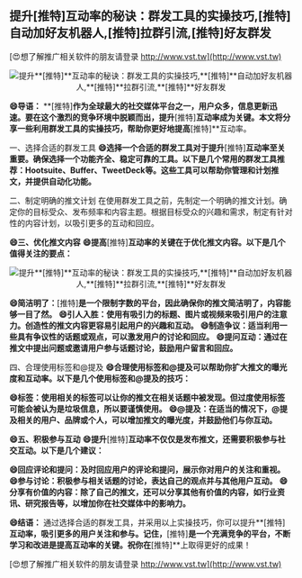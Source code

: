 ## **提升**[推特]**互动率的秘诀：群发工具的实操技巧,**[推特]**自动加好友机器人,**[推特]**拉群引流,**[推特]**好友群发**

[😍想了解推广相关软件的朋友请登录 http://www.vst.tw](http://www.vst.tw)

 <center><img src="https://vst.tw/MP4/tuiguang/png/8.png" alt="提升**[推特]**互动率的秘诀：群发工具的实操技巧,**[推特]**自动加好友机器人,**[推特]**拉群引流,**[推特]**好友群发"></center>

**😄导语：**
**[推特]**作为全球最大的社交媒体平台之一，用户众多，信息更新迅速。要在这个激烈的竞争环境中脱颖而出，提升**[推特]**互动率成为关键。本文将分享一些利用群发工具的实操技巧，帮助你更好地提高**[推特]**互动率。

一、选择合适的群发工具
**😄选择一个合适的群发工具对于提升**[推特]**互动率至关重要。确保选择一个功能齐全、稳定可靠的工具。以下是几个常用的群发工具推荐：Hootsuite、Buffer、TweetDeck等。这些工具可以帮助你管理和计划推文，并提供自动化功能。**

二、制定明确的推文计划
在使用群发工具之前，先制定一个明确的推文计划。确定你的目标受众、发布频率和内容主题。根据目标受众的兴趣和需求，制定有针对性的内容计划，以吸引更多的互动和回应。

**😄三、优化推文内容**
**😄提高**[推特]**互动率的关键在于优化推文内容。以下是几个值得关注的要点：**

 <center><img src="https://vst.tw/MP4/tuiguang/png/5.png" alt="提升**[推特]**互动率的秘诀：群发工具的实操技巧,**[推特]**自动加好友机器人,**[推特]**拉群引流,**[推特]**好友群发"></center>

**😄简洁明了：**[推特]**是一个限制字数的平台，因此确保你的推文简洁明了，内容能够一目了然。**
**😄引人入胜：使用有吸引力的标题、图片或视频来吸引用户的注意力。创造性的推文内容更容易引起用户的兴趣和互动。**
**😄制造争议：适当利用一些具有争议性的话题或观点，可以激发用户的讨论和回应。**
**😄提问互动：通过在推文中提出问题或邀请用户参与话题讨论，鼓励用户留言和回应。**

四、合理使用标签和@提及
**😄合理使用标签和@提及可以帮助你扩大推文的曝光度和互动率。以下是几个使用标签和@提及的技巧：**

**😄标签：使用相关的标签可以让你的推文在相关话题中被发现。但过度使用标签可能会被认为是垃圾信息，所以要谨慎使用。**
**😄@提及：在适当的情况下，@提及相关的用户、品牌或个人，可以增加推文的曝光度，并鼓励他们与你互动。**

**😄五、积极参与互动**
**😄提升**[推特]**互动率不仅仅是发布推文，还需要积极参与社交互动。以下是几个建议：**

**😄回应评论和提问：及时回应用户的评论和提问，展示你对用户的关注和重视。**
**😄参与讨论：积极参与相关话题的讨论，表达自己的观点并与其他用户互动。**
**😄分享有价值的内容：除了自己的推文，还可以分享其他有价值的内容，如行业资讯、研究报告等，以增加你在社交媒体中的影响力。**

**😄结语：**
通过选择合适的群发工具，并采用以上实操技巧，你可以提升**[推特]**互动率，吸引更多的用户关注和参与。记住，**[推特]**是一个充满竞争的平台，不断学习和改进是提高互动率的关键。祝你在**[推特]**上取得更好的成果！

[😍想了解推广相关软件的朋友请登录 http://www.vst.tw](http://www.vst.tw)



